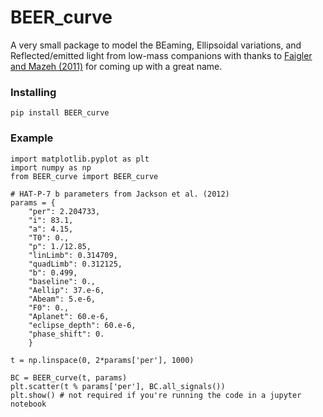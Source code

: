 # BEER_curve
A very small package to model the BEaming, Ellipsoidal variations, and Reflected/emitted light from low-mass companions
with thanks to [Faigler and Mazeh (2011)](http://adsabs.harvard.edu/abs/2011MNRAS.415.3921F) for coming up with a great name.

### Installing
```
pip install BEER_curve
```
### Example
```
import matplotlib.pyplot as plt
import numpy as np
from BEER_curve import BEER_curve

# HAT-P-7 b parameters from Jackson et al. (2012)
params = {
    "per": 2.204733,
    "i": 83.1,
    "a": 4.15,
    "T0": 0.,
    "p": 1./12.85,
    "linLimb": 0.314709,
    "quadLimb": 0.312125,
    "b": 0.499,
    "baseline": 0.,
    "Aellip": 37.e-6,
    "Abeam": 5.e-6,
    "F0": 0.,
    "Aplanet": 60.e-6,
    "eclipse_depth": 60.e-6,
    "phase_shift": 0.
    }

t = np.linspace(0, 2*params['per'], 1000)

BC = BEER_curve(t, params)
plt.scatter(t % params['per'], BC.all_signals())
plt.show() # not required if you're running the code in a jupyter notebook

```
